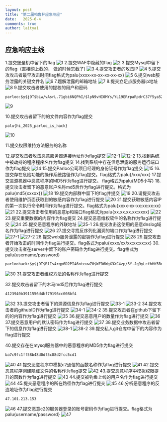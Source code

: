 ```yaml
---
layout: post
title: "第二届帕鲁杯应急响应"
date:   2025-6-4
comments: true
author: laitya1
---
```


## 应急响应主线

1.提交堡垒机中留下的flag
![1](./assets/1.png)
2.提交WAF中隐藏的flag
![2](/assets/2.png)
3.提交Mysql中留下的flag（直接网上截的， 做的时候忘截了)
![3](../assets/3.png)
4.提交攻击者的攻击IP
![4](../assets/4.png)
5.提交攻攻击者最早攻击时间flag格式为palu{xxxx-xx-xx-xx-xx-xx}
![5](../assets/5.png)
6.提交web服务泄露的关键文件名
![6](../assets/6.png)
7.题解泄露的邮箱地址
![7](../assets/7.png)
8.提交立足点服务器ip地址
![8](../assets/8.png)
9.提交攻击者使用的提权的用户和密码

```
parloo:$y$j9T$bLw/vAsrL.71gbi6NQPhI/$lpN9vHI0MYs/YL19ERrpaRpdrC37f5ya520xeG9BGiC:20212:0:99999:7:::
```
![9](../assets/9.png)

10.提交攻击者留下的的文件内容作为flag提交
```
palu{hi_2025_parloo_is_hack}
```
![10](../assets/10.png)

11.提交权限维持方法服务的名称

12.提交攻击者攻击恶意服务器连接地址作为flag提交
![12-1](../assets/12-1.png)
![12-2](../assets/12-2.png)
13.找到系统中被劫持的程序程序名作为flag提交
14.找到系统中存在信息泄露的服务运行端口作为flag提交
![14](../assets/14.png)
15.提交Parloo公司项目经理的身份证号作为flag提交
![15](../assets/15.png)
16.提交存在危险功能的操作系统路径作为flag提交。flag格式为palu{/xxx/xxx}
17.提交进源机器中恶意程序的MD5作为flag进行提交。 flag格式为palu{MD5小写}
18.提交攻击者留下的恶意账户名称md5后作为flag进行提交。格式为palu{md5{xxxxx}}
![18](../assets/18.png)
19.提交内部群中留下的flag并提交
![19](../assets/19.png)
20.请提交攻击者使用维护页面获取到的敏感内容作为flag进行提交
![20](../assets/20.png)
21.提交获取敏感内容IP的第一次执行命令时间作为flag进行提交。flag格式为palu{xxxx-xx-xx:xx:xx:xx}
![21](../assets/21.png)
22.提交攻击者使用的恶意ip和端口flag格式为palu{xx.xx.xx.xx:xxxx}
![22](../assets/22.png)
23.提交重要数据的内容作为flag提交
24.提交恶意维权软件的名称作为flag进行提交
![24](../assets/24.png)
25.提交恶意程序的外联地址
![25-1](../assets/25-1.png)
26.提交攻击这使用的恶意dnslog域名作为flag进行提交
![26](../assets/26.png)
27.提交寻找反序列化漏洞的端口作为flag进行提交
![27-1](../assets/27-1.png)
![27-2](../assets/27-2.png)
28.提交web服务泄露的密钥作为flag进行提交
![28](../assets/28.png)
29.提交攻击者开始攻击的时间作为flag进行提交。flag各式为palu{xxxx/xx/xx:xx:xx:xx}
30.提交攻击者在server中留下的账户密码作为flag进行提交。flag格式为palu{username/password}

```
parloohack:$y$j9T$RlIs4rqy6D2PI46ntcuwZ0$WFD6WgX3XC4zp/5Y.Jq9yLcfhHK5Rdg6IeDq2Rrl791:20221:0:99999:7:::
```

![30](../assets/30.png)
31.提交攻击者维权方法的名称作为flag进行提交

32.提交攻击者留下的木马md5后作为flag进行提交

```
4123940b3911556d4bf79196cc008bf4
```

![32](../assets/32.png)
33.提交攻击者留下的溯源信息作为flag进行提交
![33-1](../assets/33-1.png)
![33-2](../assets/33-2.png)
34.提交攻击者的githubID作为flag进行提交
![34-1](../assets/34-1.png)
![34-2](../assets/34-2.png)
35.提交攻击者在github下留下的的内容作为flag进行提交
![35](../assets/35.png)
36.提交恶意用户的数量作为flag进行提交
![36](../assets/36.png)
37.提交恶意用户的默认密码作为flag进行提交
![37](../assets/37.png)
38.提交业务数据中攻击者留下的信息作为flag进行提交
![38-1](../assets/38-1.png)
![38-2](../assets/38-2.png)
39.提交私人git仓库中留下的内容作为flag进行提交

40.提交存在在mysql服务器中的恶意程序的MD5作为flag进行提交
```
ba7c9fc1ff58b48d0df5c88d2fcc5cd1
```

![40](../assets/40.png)
41.提交恶意程序中模拟c2通信的函数名称作为flag进行提交
![41](../assets/41.png)
42.提交恶意程序创建隐藏文件的名称作为flag提交
![42](../assets/42.png)
43.提交恶意程序中模拟权限提升的函数作为flag进行提交
![43](../assets/43.png)
44.提交被钓鱼上线的用户名作为flag进行提交
![44](../assets/44.png)
45.提交恶意程序的所在路径作为flag进行提交
![45](../assets/45.png)
46.分析恶意程序的反连地址作为flag进行提交

```
47.101.213.153
```
![46](../assets/46.png)
47.提交恶意c2的服务器登录的账号密码作为flag进行提交。flag格式为palu{username/password}
![47](../assets/47.png)
